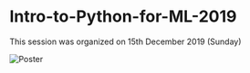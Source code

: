 # Intro-to-Python-for-ML-2019
This session was organized on 15th December 2019 (Sunday)

![Poster](https://drive.google.com/file/d/1Rj5uTJOD-M5sjwIKMRPRlHQU69z1R3R1/view?usp=sharing)
